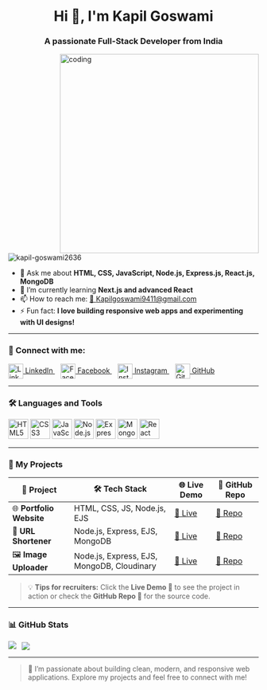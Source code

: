 <h1 align="center">Hi 👋, I'm Kapil Goswami</h1>
<h3 align="center">A passionate Full-Stack Developer from India</h3>

<img align="right" alt="coding" width="400" src="https://i.pinimg.com/originals/54/e3/7d/54e37d8074ebcde1d96c77d7b2a7f310.gif" />

<p align="left">
  <img src="https://komarev.com/ghpvc/?username=kapil-goswami2636&label=Profile%20views&color=0e75b6&style=flat" alt="kapil-goswami2636" />
</p>

- 💬 Ask me about **HTML, CSS, JavaScript, Node.js, Express.js, React.js, MongoDB**  
- 🌱 I’m currently learning **Next.js and advanced React**  
- 📫 How to reach me: [📧 Kapilgoswami9411@gmail.com](mailto:Kapilgoswami9411@gmail.com)  
- ⚡ Fun fact: **I love building responsive web apps and experimenting with UI designs!**

---

### 🔗 Connect with me:
<p align="left">
  <a href="http://linkedin.com/in/kapil-goswami-5b0826302" target="_blank">
    <img align="center" src="https://cdn.jsdelivr.net/npm/simple-icons@v10/icons/linkedin.svg" alt="LinkedIn" height="30" width="30" /> LinkedIn
  </a> &nbsp;&nbsp;
  <a href="https://fb.com/kapilgoswami" target="_blank">
    <img align="center" src="https://cdn.jsdelivr.net/npm/simple-icons@v10/icons/facebook.svg" alt="Facebook" height="30" width="30" /> Facebook
  </a> &nbsp;&nbsp;
  <a href="https://instagram.com/kapilgoswami2636" target="_blank">
    <img align="center" src="https://cdn.jsdelivr.net/npm/simple-icons@v10/icons/instagram.svg" alt="Instagram" height="30" width="30" /> Instagram
  </a> &nbsp;&nbsp;
  <a href="https://github.com/kapil-goswami2636" target="_blank">
    <img align="center" src="https://cdn.jsdelivr.net/npm/simple-icons@v10/icons/github.svg" alt="GitHub" height="30" width="30" /> GitHub
  </a>
</p>

---

### 🛠 Languages and Tools
<p align="left">
  <img src="https://cdn.jsdelivr.net/gh/devicons/devicon/icons/html5/html5-original.svg" alt="HTML5" width="40" height="40"/> 
  <img src="https://cdn.jsdelivr.net/gh/devicons/devicon/icons/css3/css3-original.svg" alt="CSS3" width="40" height="40"/> 
  <img src="https://cdn.jsdelivr.net/gh/devicons/devicon/icons/javascript/javascript-original.svg" alt="JavaScript" width="40" height="40"/> 
  <img src="https://cdn.jsdelivr.net/gh/devicons/devicon/icons/nodejs/nodejs-original.svg" alt="Node.js" width="40" height="40"/> 
  <img src="https://cdn.jsdelivr.net/gh/devicons/devicon/icons/express/express-original.svg" alt="Express" width="40" height="40"/> 
  <img src="https://cdn.jsdelivr.net/gh/devicons/devicon/icons/mongodb/mongodb-original.svg" alt="MongoDB" width="40" height="40"/> 
  <img src="https://cdn.jsdelivr.net/gh/devicons/devicon/icons/react/react-original.svg" alt="React" width="40" height="40"/>
</p>

---

### 💼 My Projects
| 🚀 Project | 🛠 Tech Stack | 🌐 Live Demo | 📂 GitHub Repo |
|------------|---------------|-------------|----------------|
| 🌐 **Portfolio Website** | HTML, CSS, JS, Node.js, EJS | [🔗 Live](https://portfolio-rouge-seven-27.vercel.app/) | [📂 Repo](https://github.com/kapil-goswami2636/portfolio-website) |
| 🔗 **URL Shortener** | Node.js, Express, EJS, MongoDB | [🔗 Live](https://url-shortner-project-y37k.onrender.com) | [📂 Repo](https://github.com/kapil-goswami2636/url-shortener) |
| 🖼 **Image Uploader** | Node.js, Express, EJS, MongoDB, Cloudinary | [🔗 Live](https://image-uploader-iaay.onrender.com) | [📂 Repo](https://github.com/kapil-goswami2636/image-uploader) |

> 💡 **Tips for recruiters:** Click the **Live Demo 🔗** to see the project in action or check the **GitHub Repo 📂** for the source code.

---

### 📊 GitHub Stats
<p>
  <img align="left" src="https://github-readme-stats.vercel.app/api/top-langs/?username=kapil-goswami2636&layout=compact&theme=radical" />
  &nbsp;
  <img align="center" src="https://github-readme-stats.vercel.app/api?username=kapil-goswami2636&show_icons=true&theme=radical" />
</p>

---

> 🚀 I’m passionate about building clean, modern, and responsive web applications. Explore my projects and feel free to connect with me!
